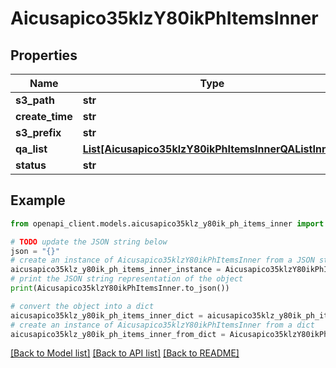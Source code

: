 # Aicusapico35klzY80ikPhItemsInner


## Properties

Name | Type | Description | Notes
------------ | ------------- | ------------- | -------------
**s3_path** | **str** |  | 
**create_time** | **str** |  | 
**s3_prefix** | **str** |  | 
**qa_list** | [**List[Aicusapico35klzY80ikPhItemsInnerQAListInner]**](Aicusapico35klzY80ikPhItemsInnerQAListInner.md) |  | [optional] 
**status** | **str** |  | 

## Example

```python
from openapi_client.models.aicusapico35klz_y80ik_ph_items_inner import Aicusapico35klzY80ikPhItemsInner

# TODO update the JSON string below
json = "{}"
# create an instance of Aicusapico35klzY80ikPhItemsInner from a JSON string
aicusapico35klz_y80ik_ph_items_inner_instance = Aicusapico35klzY80ikPhItemsInner.from_json(json)
# print the JSON string representation of the object
print(Aicusapico35klzY80ikPhItemsInner.to_json())

# convert the object into a dict
aicusapico35klz_y80ik_ph_items_inner_dict = aicusapico35klz_y80ik_ph_items_inner_instance.to_dict()
# create an instance of Aicusapico35klzY80ikPhItemsInner from a dict
aicusapico35klz_y80ik_ph_items_inner_from_dict = Aicusapico35klzY80ikPhItemsInner.from_dict(aicusapico35klz_y80ik_ph_items_inner_dict)
```
[[Back to Model list]](../README.md#documentation-for-models) [[Back to API list]](../README.md#documentation-for-api-endpoints) [[Back to README]](../README.md)


